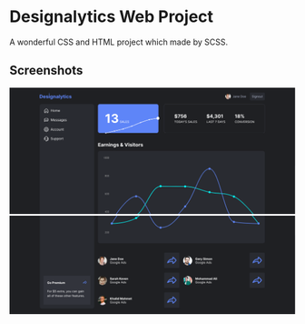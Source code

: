 # Designalytics Web Project

A wonderful CSS and HTML project which made by SCSS. 



## Screenshots

![Alt text](image.png)
![Alt text](image-1.png)